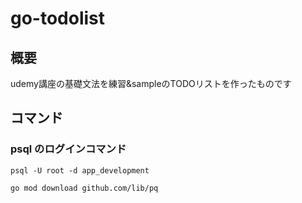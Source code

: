 # go-todolist
## 概要
udemy講座の基礎文法を練習&sampleのTODOリストを作ったものです

## コマンド

### psql のログインコマンド

`psql -U root -d app_development`

`go mod download github.com/lib/pq`
